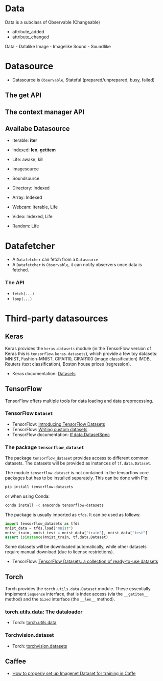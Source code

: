 

# Data

Data is a subclass of Observable (Changeable)
* attribute_added
* attribute_changed

Data - Datalike
Image - Imagelike
Sound - Soundlike




# Datasource

* Datasource is `Observable`, Stateful (prepared/unprepared, busy, failed)

## The get API

## The context manager API



## Availabe Datasource

* Iterable: __iter__
* Indexed: __len__, __getitem__
* Life: awake, kill

* Imagesource
* Soundsource

* Directory: Indexed
* Array: Indexed
* Webcam: Iterable, Life
* Video: Indexed, Life
* Random: Life



# Datafetcher

* A `Datafetcher` can fetch from a `Datasource`
* A `Datafetcher` is `Observable`, it can notify observers once
  data is fetched.


### The API

* `fetch(...)`
* `loop(...)`


# Third-party datasources

## Keras

Keras provides the `keras.datasets` module (in the TensorFlow version
of Keras this is `tensorflow.keras.datasets`), which provide a few toy
datasets: MNIST, Fashion-MNIST, CIFAR10, CIFAR100 (image
classification) IMDB, Reuters (text classification), Boston house
prices (regression).

* Keras documentation: [Datasets](https://keras.io/api/datasets/)

## TensorFlow

TensorFlow offers multiple tools for data loading and data
preprocessing.

### TensorFlow `Dataset`


* TensorFlow: [Introducing TensorFlow Datasets](https://blog.tensorflow.org/2019/02/introducing-tensorflow-datasets.html)
* TensorFlow: [Writing custom datasets](https://www.tensorflow.org/datasets/add_dataset)
* TensorFlow documentation: 
  [tf.data.DatasetSpec](https://www.tensorflow.org/api_docs/python/tf/data/DatasetSpec)

### The package `tensorflow_dataset`

The package `tensorflow_dataset` provides access to different common
datasets.  The datasets will be provided as instances of
`tf.data.Dataset`.

The module `tensorflow_dataset` is not contained in the tensorflow
core packages but has to be installed separately. 
This can be done with Pip:
```sh
pip install tensorflow-datasets
```
or when using Conda:
```sh
conda install -c anaconda tensorflow-datasets
```

The package is usually imported as `tfds`.  It can be used as follows:
```python
import tensorflow_datasets as tfds
mnist_data = tfds.load("mnist")
mnist_train, mnist_test = mnist_data["train"], mnist_data["test"]
assert isinstance(mnist_train, tf.data.Dataset)
```

Some datasets will be downloaded automatically, while other datasets
require manual download (due to license restrictions).

* TensorFlow: [TensorFlow Datasets: a collection of ready-to-use datasets](https://www.tensorflow.org/datasets)


## Torch

Torch provides the `torch.utils.data.Dataset` module.  These
essentially implement `Sequence` interface, that is index access (via
the `__getitem__` method) and the `Sized` interface (the `__len__`
method).

### torch.utils.data: The dataloader

* Torch: [torch.utils.data](https://pytorch.org/docs/stable/data.html)

### Torchvision.dataset

* Torch: [torchvision.datasets](https://pytorch.org/vision/stable/datasets.html)

## Caffee

* [How to properly set up Imagenet Dataset for training in Caffe](https://github.com/arundasan91/Deep-Learning-with-Caffe/blob/master/Imagenet/How-to-properly-set-up-Imagenet-Dataset.md)
